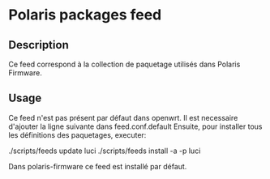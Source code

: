 # Polaris packages feed

## Description

Ce feed correspond à la collection de paquetage utilisés dans Polaris Firmware.

## Usage

Ce feed n'est pas présent par défaut dans openwrt. Il est necessaire d'ajouter la ligne suivante dans feed.conf.default
Ensuite, pour installer tous les définitions des paquetages, executer:

./scripts/feeds update luci
./scripts/feeds install -a -p luci

Dans polaris-firmware ce feed est installé par défaut.

